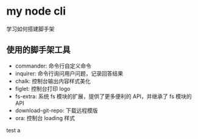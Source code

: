 # my node cli

学习如何搭建脚手架

## 使用的脚手架工具

- commander: 命令行自定义命令
- inquirer: 命令行询问用户问题，记录回答结果
- chalk: 控制台输出内容样式美化
- figlet: 控制台打印 logo
- fs-extra: 系统 fs 模块的扩展，提供了更多便利的 API，并继承了 fs 模块的 API
- download-git-repo: 下载远程模版
- ora: 控制台 loading 样式

test
a
